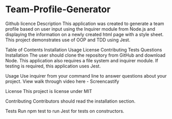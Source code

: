 # Team-Profile-Generator
Github licence
Description
This application was created to generate a team profile based on user input using the Inquirer module from Node.js and displaying the information on a newly created html page with a style sheet. This project demonstrates use of OOP and TDD using Jest.

Table of Contents
Installation
Usage
License
Contributing
Tests
Questions
Installation
The user should clone the repository from GitHub and download Node. This application also requires a file system and inquirer module. If testing is required, this application uses Jest.

Usage
Use inquirer from your command line to answer questions about your project. View walk through video here - Screencastify


License
This project is license under MIT

Contributing
Contributors should read the installation section.

Tests
Run npm test to run Jest for tests on constructors.
